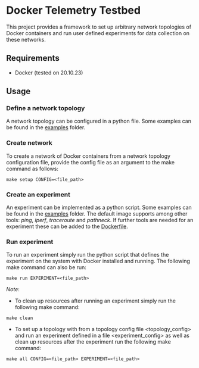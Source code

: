 # Docker Telemetry Testbed
This project provides a framework to set up arbitrary network topologies of
Docker containers and run user defined experiments for data collection on these networks.

## Requirements

- Docker (tested on 20.10.23)

## Usage

### Define a network topology
A network topology can be configured in a python file. Some examples
can be found in the [examples](file://examples)
folder. 

### Create network
To create a network of Docker containers from a network topology
configuration file, provide the config file as an argument to the
make command as follows:
```
make setup CONFIG=<file_path>
```

### Create an experiment
An experiment can be implemented as a python script. Some examples
can be found in the [examples](file:///examples)
folder. The default image supports among other tools: 
*ping*, *iperf*, *traceroute* and *pathneck*. If further tools
are needed for an experiment these can be added to the 
[Dockerfile](file:///Dockerfile).

### Run experiment
To run an experiment simply run the python script that defines
the experiment on the system with Docker installed and running.
The following make command can also be run:
```
make run EXPERIMENT=<file_path> 
```

*Note*: 
- To clean up resources after running an experiment simply run
the following make command:
```
make clean
```
- To set up a topology with from a topology config file <topology_config>
and run an experiment defined in a file <experiment_config> as well as
clean up resources after the experiment run the following make command:
```
make all CONFIG=<file_path> EXPERIMENT=<file_path>
```